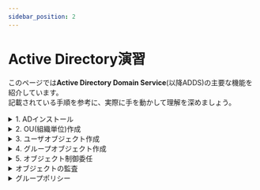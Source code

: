 ```yaml
---
sidebar_position: 2
---
```


# Active Directory演習

このページでは**Active Directory Domain Service**(以降ADDS)の主要な機能を紹介しています。  
記載されている手順を参考に、実際に手を動かして理解を深めましょう。  


<details>
    <summary>1. ADインストール</summary>
    <div>
まずは構築したWindows ServerにADDSの機能サーバーマネージャーを起動し、`管理` から` 役割と機能の追加` をクリックしてください。


![ad](./ADIMG1/1.png)

役割と機能の追加をする際の注意の画面が出てきます。  
確認したら `次へ` をクリック。  

:::caution
インストール作業を開始する前に、以下を確認してください。  
- IPアドレスが固定されていること(DHCPではなくスタティックで設定)
- WindowsUpdateが実行されていること
:::

![ad](./ADIMG1/2.png)

`役割ベースまたは機能ベースのインストール`がチェックされていることを確認し、`次へ` をクリック。  

![ad](./ADIMG1/3.png)

インストールするサーバを選択する画面です。  
操作中のサーバにインストールするので、サーバープールから該当端末を選択して `次へ` をクリック。  

![ad](./ADIMG1/4.png)

インストールする役割を選択します。  
画面中央の `Active Directory ドメインサービス` の左部分のチェックボックスをクリック。

![ad](./ADIMG1/5.png)

確認画面が表示されるので、`機能の追加` をクリック。

![ad](./ADIMG1/6.png)

画面中央の `Active Directory ドメインサービス` の左部分のチェックボックスに、チェックが入っていることを確認し、`次へ` をクリック。  

![ad](./ADIMG1/7.png)

特に操作せず `次へ` をクリック。  

![ad](./ADIMG1/8.png)

特に操作せず `次へ` をクリック。  

![ad](./ADIMG1/9.png)

以下画像と同じ様に表示されていることを確認し、`インストール` をクリック。

![ad](./ADIMG1/10.png)

インストール完了後、画面中央に `このサーバーをドメインコントローラーに昇格する` というリンクが表示されるので、これをクリック。

:::tip
ADDS（Active Directory Domain Services）におけるドメインコントローラー（DC）は、ユーザーやコンピューターなどの情報（アカウント）を一元管理し、認証を行うサーバーです。  

簡単に言うと、「誰が」「どのコンピューターで」「何ができるか」 を管理する、ネットワークの中心的な存在です。  
DCがないと、ネットワークに参加するたびに個別の設定が必要になり、セキュリティも低下します。

今回は研修ですのでシングルドメインコントローラー構成で進行しますが、以下の特性を知識として持っておきましょう。  

ドメインコントローラーが故障した場合
- ドメイン全体の認証
- グループポリシーの適用
- SYSVOLへのアクセス 

などが完全に停止してしまいます。  
これは、業務継続に深刻な影響を与えます。

また全ての認証要求や管理操作が1台のサーバーに集中するため、  
負荷が高くなり、パフォーマンスの低下を招く可能性があります。  
特にユーザー数やコンピューター数が増加すると顕著になります。

上記のように、シングルドメインコントローラー環境は、可用性、パフォーマンス、信頼性の他、セキュリティの観点からも一般的には**推奨されません**。
:::

![ad](./ADIMG1/11.png)

`新しいフォレストを追加する` がチェックされていることを確認し、`ルートドメイン名` を **eightbit.local** に設定します。  
入力が完了したら `次へ` をクリック。  

:::tip

フォレストとは、ADDSにおける最も大きな管理単位です。  
ルートドメインとは、フォレスト内で最初に作成される特別なドメインで、フォレストの作成時に必ず1つだけ存在し、フォレスト全体の基礎となります。

:::

![ad](./ADIMG1/12.png)

`フォレストの機能レベル` はそのままで、`ディレクトリ復元モードのパスワード` は **P@ssw0rdd_** を入力してください。  
入力が完了したら `次へ` をクリック。  

:::tip
フォレストの機能レベルとは、フォレスト全体で利用できるAD DSの機能の範囲を示すものです。  
わかりやすく例えるなら、フォレスト全体のAD DSの「バージョン」 のようなものです。  

機能レベルを上げると、新しいバージョンのWindows Serverで導入された高度な機能がフォレスト全体で利用できるようになります。  
フォレストの機能レベルは、フォレスト内のすべてのドメインコントローラーが満たす必要のある最低限のWindows Serverのバージョンを決定します。  

例えば、フォレスト機能レベルが「Windows Server 2016」の場合、フォレスト内のすべてのドメインコントローラーはWindows Server 2016以上である必要があります。  
上記の場合、古いバージョンのドメインコントローラーはフォレストに参加できなくなるので注意が必要です。

:::

![ad](./ADIMG1/13.png)

特に操作せず `次へ` をクリック。 

![ad](./ADIMG1/14.png)

黄色ハイライト箇所は自動的に入力されます。  
特に操作せず `次へ` をクリック。 

:::tip
NetBIOSドメイン名は、昔ながらのWindowsネットワークで使われていた短い識別名です。  
現代のネットワークではDNSドメイン名が主流ですが、互換性のためにNetBIOSドメイン名も依然として存在することがあります。  
DNSドメイン名がインターネット全体で使われるグローバルな名前であるのに対し、NetBIOSドメイン名は主にローカルネットワーク内で機能します。

例えば、DNSドメイン名が example.com の場合、NetBIOSドメイン名は EXAMPLE のようになることが多いです。（すべて大文字で表現されるのが一般的です）
:::

![ad](./ADIMG1/15.png)

AD DSの各種ファイルの保存先を設定する画面です。  
デフォルトのまま、`次へ` をクリック。 

:::tip
SYSVOLは、Active Directoryドメインにおける共有設定情報の中央保管場所であり、すべてのドメインコントローラー間で自動的に同期される、非常に重要な仕組みです。  
グループポリシーやスクリプトなどを一元管理し、ドメイン全体の整合性を保つ役割を担っています。  

SYSVOLが正常に機能していないと、以下のような問題が発生する可能性があります。

- グループポリシーがクライアントコンピューターに適用されない
- ログオンスクリプトなどが実行されない
- ドメインへのログオンに失敗する
:::

![ad](./ADIMG1/16.png)

設定項目の確認画面が表示されます。  
確認できたら `次へ` をクリック。 

![ad](./ADIMG1/17.png)

インストールするための前提条件がチェックされます。  
チェックが完了すると `インストール` が活性化するのでクリック。 
以上でAD DSのインストールは完了です。

![ad](./ADIMG1/18.png)

サーバーマネージャーの役割とサーバーグループ欄に、`AD DS` と `DNS` が表示されていれば正常に完了しています。

![ad](./ADIMG1/19.png)


</div>
</details>


<details>
    <summary>2. OU(組織単位)作成</summary>
    <div>

サーバーマネージャーを起動し、`ツール` から`Active Directory 管理センター` をクリックしてください。

![ad](./ADIMG2/1.png)

左ペインのドメイン(eightbit)を右クリック > `新規` > `組織単位` をクリック。

![ad](./ADIMG2/2.png)

組織単位の作成画面が立ち上がるので、名前欄に `Sales` と入力し、`OK` をクリック。

![ad](./ADIMG2/3.png)

管理センター画面で **Sales** という名前のOUが作成されていることを確認しましょう。

![ad](./ADIMG2/4.png)


</div>
</details>

<details>
    <summary>3. ユーザオブジェクト作成</summary>
    <div>

Active Directory管理センター を開き、作成したOU(今回はSales)を右クリック > `新規` > `ユーザー` をクリック。

![ad](./ADIMG2/5.png)

ユーザーの作成画面が開くので、黄色い箇所を画像と同じように入力します。  
パスワードは `P@ssw0rdd_` と入力してください。  
完了したら `OK` をクリック。

![ad](./ADIMG2/6.png)

Active Directory管理センターで作成ユーザが表示されていることを確認してください。

![ad](./ADIMG2/7.png)

同じ要領でもう一つユーザオブジェクトを作成します。  
先ほどと同様に画像と同じように入力します。  
パスワードは `P@ssw0rdd_` と入力してください。  
完了したら `OK` をクリック。

![ad](./ADIMG2/8.png)


</div>
</details>

<details>
    <summary>4. グループオブジェクト作成</summary>
    <div>

Active Directory管理センター画面を開き、左ペインのOU(今回はSales)をクリックし、右クリック > `新規` > `グループ` をクリック。

![ad](./ADIMG2/9.png)

ユーザーの作成画面が開くので、黄色い箇所を画像と同じように入力します。  
入力が完了したら、管理者エリアの `編集` ボタンをクリック。

![ad](./ADIMG2/10.png)

この画面では作成するグループの管理者を決定します。  
選択するオブジェクト名のテキストエリアに「sales」と入力し、`名前の確認` をクリック。

![ad](./ADIMG2/11.png)

営業部管理者のオブジェクトが表示されることを確認し、`OK` をクリック。

![ad](./ADIMG2/12.png)

管理者欄に選択したオブジェクト名が表示されていることを確認し、`OK` をクリック。

![ad](./ADIMG2/13.png)

グループが作成できたので、次は特定のユーザオブジェクトをグループに追加します。
作成したユーザオブジェクトを右クリック > `グループに追加` をクリック。

![ad](./ADIMG2/14.png)

選択するオブジェクト名のテキストエリアに「営業一課」と入力し、`名前の確認` をクリック。

![ad](./ADIMG2/15.png)

管理者欄に選択したオブジェクト名が表示されていることを確認し、`OK` をクリック。

![ad](./ADIMG2/16.png)

先ほどのユーザオブジェクトがグループに追加されていることを確認するため、ユーザのプロパティを開いてください。

![ad](./ADIMG2/17.png)

所属するグループエリアに先ほどの設定が反映されていることを確認しましょう。

![ad](./ADIMG2/18.png)

</div>
</details>

<details>
    <summary>5. オブジェクト制御委任</summary>
    <div>

サーバーマネージャーを起動し、`ツール` から`Active Directory ユーザーとコンピューター` をクリックしてください。

![ad](./ADIMG3/1.png)

左ペインのドメイン(`eightbit.local`) > OU(`Sales`)を右クリックし、 `制御の委任` をクリック。

![ad](./ADIMG3/2.png)

オブジェクト制御の委任ウィザード画面が表示されるので、`次へ` をクリック。

![ad](./ADIMG3/3.png)

`追加` をクリック。

![ad](./ADIMG3/4.png)

選択するオブジェクト名のテキストエリアに「営業部」と入力し、`名前の確認` をクリック。

![ad](./ADIMG3/5.png)

選択したオブジェクト名(営業部管理者)が表示されていることを確認し、`OK` をクリック。

![ad](./ADIMG3/6.png)

画像と同じように選択したオブジェクトが表示されていることを確認し、`次へ` をクリック。

![ad](./ADIMG3/7.png)

委任するタスク画面では、`ユーザーアカウントの作成、削除、および管理` にチェックを入れて `次へ` をクリック。

![ad](./ADIMG3/8.png)

内容を確認し、`完了` をクリック。
以上で制御の委任は完了です。

![ad](./ADIMG3/9.png)

</div>
</details>

<details>
    <summary>オブジェクトの監査</summary>
    <div>

サーバーマネージャーを起動し、`ツール` から`グループポリシーの管理` をクリックしてください。

![ad](./ADIMG4/1.png)

`フォレスト` > `ドメイン` > `eightbit.local` > `グループポリシーオブジェクト` をクリック。  
`Default Domain Policy` を右クリックし、`編集` をクリック。

![ad](./ADIMG4/2.png)

グループポリシー管理エディターが表示されます。  
`コンピューターの構成` > `ポリシー` > `Windowsの設定` > `セキュリティの設定` > `ローカルポリシー` > `監査ポリシー` をクリックし。  
右側に表示される `ディレクトリサービスのアクセスの監査` を右クリックし `プロパティ` をクリック。

![ad](./ADIMG4/3.png)

ディレクトリサービスのアクセスの監査プロパティ画面が表示されます。  
`これらのポリシーの設定を定義する` にチェックを入れ、`成功` にチェックを入れ、`OK` をクリック。

![ad](./ADIMG4/4.png)

アクティブディレクトリ管理センターを開き、設定するOU(今回はSales)のプロパティをクリック。

![ad](./ADIMG4/5.png)

OUのプロパティ画面の `拡張` の `セキュリティ` タブを開き、`詳細設定` をクリック。

![ad](./ADIMG4/6.png)

セキュリティの詳細設定画面が表示されます。  
監査タブを開き、`追加` をクリック。

![ad](./ADIMG4/7.png)

監査エントリ画面です。  
`プリンシパルの選択` をクリック。

![ad](./ADIMG4/8.png)

オブジェクトの選択画面になるので、「auth」と入力し、`名前の確認` をクリック。

![ad](./ADIMG4/9.png)

`Authenticated Users` が表示されていることを確認し、`OK` をクリック。

![ad](./ADIMG4/10.png)

適用先を `子ユーザーオブジェクト` に変更し、プロパティの `すべてのプロパティの書き込み` にチェックを入れ、`OK` をクリック。

![ad](./ADIMG4/11.png)

先程の設定が反映されていることを確認し、`OK` をクリック。

![ad](./ADIMG4/12.png)

OUのプロパティ画面では `キャンセル` をクリックして閉じて下さい。

![ad](./ADIMG4/13.png)

動作確認

特定のユーザーオブジェクトのプロパティの値を、以下の画像と同じように編集して下さい。

![ad](./ADIMG4/14.png)

Windowsキーを押下し、イベントビューアーを開きます。

![ad](./ADIMG4/15.png)

`Windowsログ` > `セキュリティ` をクリックします。  
中央上部にイベント一覧が表示されるので、その中からタスクのカテゴリが「Directory Service Access」のものを探して下さい。  
画像と同じ様なイベントがログとして残っていることを確認しましょう。

![ad](./ADIMG4/16.png)

</div>
</details>

<details>
    <summary>グループポリシー</summary>
    <div>

![ad](./ADIMG5/1.png)
![ad](./ADIMG5/2.png)
![ad](./ADIMG5/3.png)
![ad](./ADIMG5/4.png)
![ad](./ADIMG5/5.png)
![ad](./ADIMG5/6.png)
![ad](./ADIMG5/7.png)
![ad](./ADIMG5/8.png)
![ad](./ADIMG5/8.5.png)
![ad](./ADIMG5/9.png)
![ad](./ADIMG5/10.png)
![ad](./ADIMG5/11.png)
![ad](./ADIMG5/12.png)
![ad](./ADIMG5/13.png)
![ad](./ADIMG5/14.png)
![ad](./ADIMG5/15.png)
![ad](./ADIMG5/16.png)
![ad](./ADIMG5/17.png)
![ad](./ADIMG5/18.png)
![ad](./ADIMG5/19.png)
![ad](./ADIMG5/20.png)

</div>
</details>
